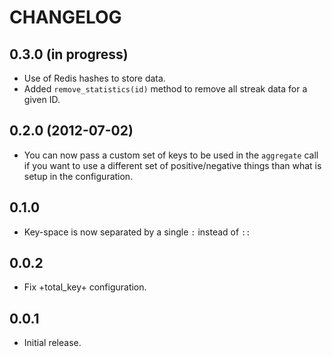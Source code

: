 # CHANGELOG

## 0.3.0 (in progress)

* Use of Redis hashes to store data.
* Added `remove_statistics(id)` method to remove all streak data for a given ID.

## 0.2.0 (2012-07-02)

* You can now pass a custom set of keys to be used in the `aggregate` call if you want to
use a different set of positive/negative things than what is setup in the configuration.

## 0.1.0

* Key-space is now separated by a single `:` instead of `::`

## 0.0.2

* Fix +total_key+ configuration.

## 0.0.1

* Initial release.